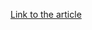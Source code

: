 [Link to the article](https://cybersecuritynews.com/critical-microsoft-outlook-vulnerability-actively-exploited-in-cyber-attacks/)
